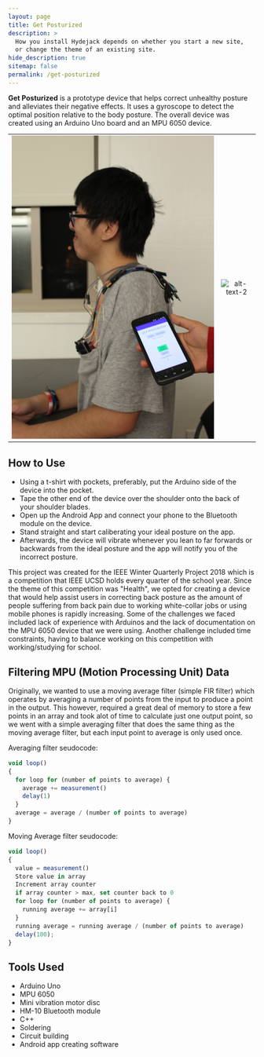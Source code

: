 ```yaml
---
layout: page
title: Get Posturized
description: >
  How you install Hydejack depends on whether you start a new site,
  or change the theme of an existing site.
hide_description: true
sitemap: false
permalink: /get-posturized
---
```


**Get Posturized** is a prototype device that helps correct unhealthy posture and alleviates their negative effects. It uses a gyroscope to detect the optimal position relative to the body posture. The overall device was created using an Arduino Uno board and an MPU 6050 device.

|                                              |                                               |
|:--------------------------------------------:|:---------------------------------------------:|
| ![alt-text-1](/projects/assets/img/test.jpg) | ![alt-text-2](/projects/assets/img/test2.JPG) |

<!---
A caption for an image.
{:.figcaption}
-->

## How to Use
 * Using a t-shirt with pockets, preferably, put the Arduino side of the device into the pocket.
 * Tape the other end of the device over the shoulder onto the back of your shoulder blades.
 * Open up the Android App and connect your phone to the Bluetooth module on the device.
 * Stand straight and start caliberating your ideal posture on the app.
 * Afterwards, the device will vibrate whenever you lean to far forwards or backwards from the ideal posture and the app will notify you of the incorrect posture.
 
This project was created for the IEEE Winter Quarterly Project 2018 which is a competition that IEEE UCSD holds every quarter of the school year. Since the theme of this competition was "Health", we opted for creating a device that would help assist users in correcting back posture as the amount of people suffering from back pain due to working white-collar jobs or using mobile phones is rapidly increasing. Some of the challenges we faced included lack of experience with Arduinos and the lack of documentation on the MPU 6050 device that we were using. Another challenge included time constraints, having to balance working on this competition with working/studying for school.

## Filtering MPU (Motion Processing Unit) Data
Originally, we wanted to use a moving average filter (simple FIR filter) which operates by averaging a number of points from the input to produce a point in the output. This however, required a great deal of memory to store a few points in an array and took alot of time to calculate just one output point, so we went with a simple averaging filter that does the same thing as the moving average filter, but each input point to average is only used once.

Averaging filter seudocode:
~~~js
void loop()
{
  for loop for (number of points to average) {
    average += measurement()
    delay(1)
  }
  average = average / (number of points to average)
}
~~~

Moving Average filter seudocode:
~~~js
void loop()
{
  value = measurement()
  Store value in array
  Increment array counter
  if array counter > max, set counter back to 0
  for loop for (number of points to average) {
    running average += array[i]
  }
  running average = running average / (number of points to average)
  delay(100);
}
~~~

## Tools Used  
 * Arduino Uno
 * MPU 6050
 * Mini vibration motor disc
 * HM-10 Bluetooth module
 * C++
 * Soldering
 * Circuit building
 * Android app creating software